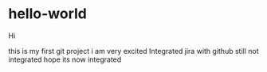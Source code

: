 # hello-world

Hi 

this is my first git project
i am very excited
 Integrated jira with github still not integrated
 hope its now integrated
